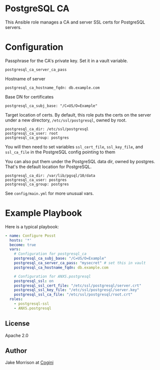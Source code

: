 # PostgreSQL CA

This Ansible role manages a CA and server SSL certs for PostgreSQL servers.

# Configuration

Passphrase for the CA's private key. Set it in a vault variable. 

    postgresql_ca_server_ca_pass

Hostname of server

    postgresql_ca_hostname_fqdn: db.example.com

Base DN for certificates

    postgresql_ca_subj_base: "/C=US/O=Example"

Target location of certs. By default, this role puts the certs on the server
under a new directory, `/etc/ssl/postgresql`, owned by root. 

    postgresql_ca_dir: /etc/ssl/postgresql
    postgresql_ca_user: root
    postgresql_ca_group: postgres

You will then need to set variables `ssl_cert_file`, `ssl_key_file`,
and `ssl_ca_file` in the PostgreSQL config pointing to them

You can also put them under the PostgreSQL data dir, owned by postgres. That's
the default location for PostgreSQL.

    postgresql_ca_dir: /var/lib/pgsql/10/data
    postgresql_ca_user: postgres
    postgresql_ca_group: postgres

See `config/main.yml` for more unusual vars.

# Example Playbook

Here is a typical playbook:

```yaml
- name: Configure Posst
  hosts: '*'
  become: true
  vars:
    # Configuration for postgresql_ca
    postgresql_ca_subj_base: "/C=US/O=Example"
    postgresql_ca_server_ca_pass: "mysecret" # set this in vault
    postgresql_ca_hostname_fqdn: db.example.com

    # Configuration for ANXS.postgresql
    postgresql_ssl: on
    postgresql_ssl_cert_file: "/etc/ssl/postgresql/server.crt"
    postgresql_ssl_key_file: "/etc/ssl/postgresql/server.key"
    postgresql_ssl_ca_file: "/etc/ssl/postgresql/root.crt"
  roles:
    - postgresql-ssl
    - ANXS.postgresql
```

## License

Apache 2.0

## Author

Jake Morrison at [Cogini](http://www.cogini.com/)
